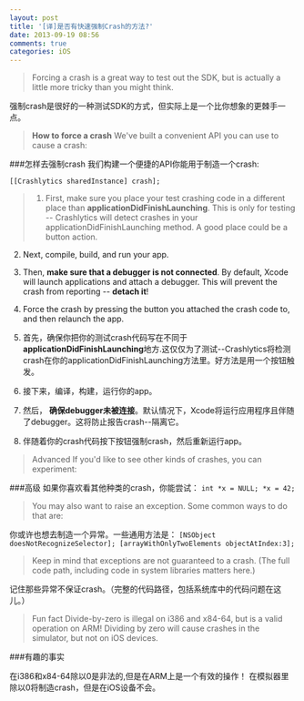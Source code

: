 ```yaml
---
layout: post
title: '[译]是否有快速强制Crash的方法?'
date: 2013-09-19 08:56
comments: true
categories: iOS
---
```

> Forcing a crash is a great way to test out the SDK, but is actually a little more tricky than you might think.

强制crash是很好的一种测试SDK的方式，但实际上是一个比你想象的更棘手一点。

> **How to force a crash**
We've built a convenient API you can use to cause a crash:

###怎样去强制crash
我们构建一个便捷的API你能用于制造一个crash:

`[[Crashlytics sharedInstance] crash];`

> 1. First, make sure you place your test crashing code in a different place than **applicationDidFinishLaunching**. This is only for testing -- Crashlytics will detect crashes in your applicationDidFinishLaunching method. A good place could be a button action.
2. Next, compile, build, and run your app.
3. Then, **make sure that a debugger is not connected**.  By default, Xcode will launch applications and attach a debugger. This will prevent the crash from reporting -- **detach it**!
4. Force the crash by pressing the button you attached the crash code to, and then relaunch the app.

1. 首先，确保你把你的测试crash代码写在不同于**applicationDidFinishLaunching**地方.这仅仅为了测试--Crashlytics将检测crash在你的applicationDidFinishLaunching方法里。好方法是用一个按钮触发。
2. 接下来，编译，构建，运行你的app。
3. 然后， **确保debugger未被连接**。默认情况下，Xcode将运行应用程序且伴随了debugger。这将防止报告crash--隔离它。
4. 伴随着你的crash代码按下按钮强制crash，然后重新运行app。

> Advanced
If you'd like to see other kinds of crashes, you can experiment:

###高级
如果你喜欢看其他种类的crash，你能尝试：
`int *x = NULL; *x = 42;`

> You may also want to raise an exception.  Some common ways to do that are:

你或许也想去制造一个异常。一些通用方法是：
`
[NSObject doesNotRecognizeSelector];
[arrayWithOnlyTwoElements objectAtIndex:3];
`

> Keep in mind that exceptions are not guaranteed to a crash.  (The full code path, including code in system libraries matters here.)

记住那些异常不保证crash。（完整的代码路径，包括系统库中的代码问题在这儿。）

> Fun fact
Divide-by-zero is illegal on i386 and x84-64, but is a valid operation on ARM!  Dividing by zero will cause crashes in the simulator, but not on iOS devices.

###有趣的事实

在i386和x84-64除以0是非法的,但是在ARM上是一个有效的操作！ 在模拟器里除以0将制造crash，但是在iOS设备不会。
